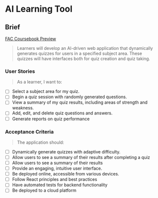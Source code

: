 # AI Learning Tool

## Brief

[FAC Coursebook Preview](https://deploy-preview-952--fac-coursebook.netlify.app/course/syllabus/developer/project-1-server/project/)

> Learners will develop an AI-driven web application that dynamically generates quizzes for users in a specified subject area. These quizzes will have interfaces both for quiz creation and quiz taking.

### User Stories

> As a learner, I want to:

- [ ] Select a subject area for my quiz.
- [ ] Begin a quiz session with randomly generated questions.
- [ ] View a summary of my quiz results, including areas of strength and weakness.
- [ ] Add, edit, and delete quiz questions and answers.
- [ ] Generate reports on quiz performance

### Acceptance Criteria 

> The application should:

- [ ] Dynamically generate quizzes with adaptive difficulty.
- [ ] Allow users to see a summary of their results after completing a quiz
- [ ] Allow users to see a summary of their results
- [ ] Provide an engaging, intuitive user interface.
- [ ] Be deployed online, accessible from various devices.
- [ ] Follow React principles and best practices
- [ ] Have automated tests for backend functionality
- [ ] Be deployed to a cloud platform
